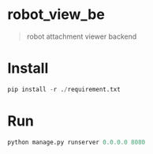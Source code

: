 # robot_view_be

> robot attachment viewer backend

# Install

```python
pip install -r ./requirement.txt
```
# Run

```python
python manage.py runserver 0.0.0.0 8080
```
